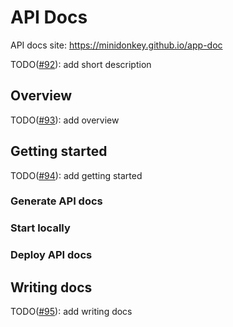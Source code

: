 # API Docs

API docs site: <https://minidonkey.github.io/app-doc>

TODO([#92](https://github.com/tianhaoz95/photochat/issues/92)): add short description

## Overview

TODO([#93](https://github.com/tianhaoz95/photochat/issues/93)): add overview

## Getting started

TODO([#94](https://github.com/tianhaoz95/photochat/issues/94)): add getting started

### Generate API docs

### Start locally

### Deploy API docs

## Writing docs

TODO([#95](https://github.com/tianhaoz95/photochat/issues/95)): add writing docs
